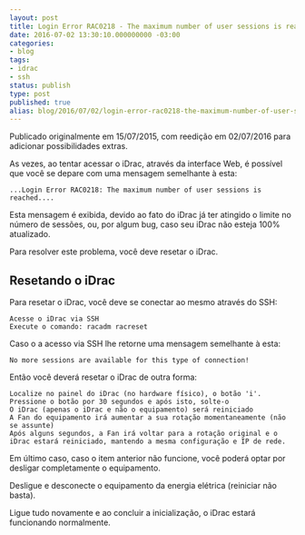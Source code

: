 ```yaml
---
layout: post
title: Login Error RAC0218 - The maximum number of user sessions is reached
date: 2016-07-02 13:30:10.000000000 -03:00
categories:
- blog
tags:
- idrac
- ssh
status: publish
type: post
published: true
alias: blog/2016/07/02/login-error-rac0218-the-maximum-number-of-user-sessions-is-reached.html
---
```


Publicado originalmente em 15/07/2015, com reedição em 02/07/2016 para adicionar possibilidades extras.

As vezes, ao tentar acessar o iDrac, através da interface Web, é possível que você se depare com uma mensagem semelhante à esta:

~~~ shell
...Login Error RAC0218: The maximum number of user sessions is reached....
~~~

Esta mensagem é exibida, devido ao fato do iDrac já ter atingido o limite no número de sessões, ou, por algum bug, caso seu iDrac não esteja 100% atualizado.

Para resolver este problema, você deve resetar o iDrac.

## Resetando o iDrac
Para resetar o iDrac, você deve se conectar ao mesmo através do SSH:

	Acesse o iDrac via SSH
	Execute o comando: racadm racreset

Caso o a acesso via SSH lhe retorne uma mensagem semelhante à esta:

	No more sessions are available for this type of connection!

Então você deverá resetar o iDrac de outra forma:

	Localize no painel do iDrac (no hardware físico), o botão 'i'.
	Pressione o botão por 30 segundos e após isto, solte-o
	O iDrac (apenas o iDrac e não o equipamento) será reiniciado
	A Fan do equipamento irá aumentar a sua rotação momentaneamente (não se assunte)
	Após alguns segundos, a Fan irá voltar para a rotação original e o iDrac estará reiniciado, mantendo a mesma configuração e IP de rede.

Em último caso, caso o item anterior não funcione, você poderá optar por desligar completamente o equipamento.

Desligue e desconecte o equipamento da energia elétrica (reiniciar não basta).

Ligue tudo novamente e ao concluir a inicialização, o iDrac estará funcionando normalmente.